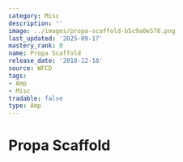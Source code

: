 ```yaml
---
category: Misc
description: ''
image: ../images/propa-scaffold-b5c9a0e576.png
last_updated: '2025-09-17'
mastery_rank: 0
name: Propa Scaffold
release_date: '2018-12-18'
source: WFCD
tags:
- Amp
- Misc
tradable: false
type: Amp
---
```


# Propa Scaffold

